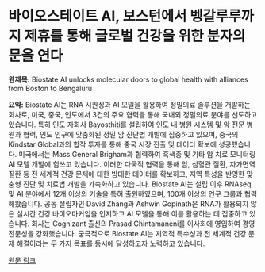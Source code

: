 # 바이오스테이트 AI, 보스턴에서 벵갈루루까지 제휴를 통해 글로벌 건강을 위한 분자의 문을 연다

**원제목:** Biostate AI unlocks molecular doors to global health with alliances from Boston to Bengaluru

**요약:** Biostate AI는 RNA 시퀀싱과 AI 모델을 활용하여 정밀의료 솔루션을 개발하는 회사로, 미국, 중국, 인도에서 3건의 주요 협력을 통해 국내외 정밀의료 분야를 선도하고 있습니다.  특히 인도 자회사 Bayosthiti를 설립하여 인도 내 병원 시스템 및 암 전문 병원과 협력, 인도 인구에 맞춤화된 정밀 암 진단법 개발에 집중하고 있으며, 중국의 Kindstar Global과의 합작 투자를 통해 중국 시장 진출 및 데이터 확보에 성공했습니다.  미국에서는 Mass General Brigham과 협력하여 흑색종 및 기타 암 치료 모니터링 AI 모델 개발에 힘쓰고 있습니다.  이러한 다국적 협력을 통해 암, 심혈관 질환, 자가면역 질환 등 전 세계적 건강 문제에 대한 방대한 데이터를 확보하고, 지역 특성을 반영한 맞춤형 진단 및 치료법 개발을 가속화하고 있습니다.  Biostate AI는 설립 이후 RNAseq 및 AI 분야에서 12개 이상의 기술을 특허 출원하였으며, 100개 이상의 연구 그룹과 협력해왔습니다.  공동 설립자인 David Zhang과 Ashwin Gopinath은 RNA가 활용되지 않은 실시간 건강 바이오마커임을 인지하고 AI 모델을 통해 이를 활용하는 데 집중하고 있습니다.  회사는 Cognizant 출신의 Prasad Chintamaneni를 이사회에 영입하여 경영 전문성을 강화했습니다.  궁극적으로 Biostate AI는 지역적 특수성과 전 세계적 건강 문제 해결이라는 두 가지 목표를 동시에 달성하고자 노력하고 있습니다.

[원문 링크](https://www.globenewswire.com/news-release/2025/07/24/3121102/0/en/Biostate-AI-unlocks-molecular-doors-to-global-health-with-alliances-from-Boston-to-Bengaluru.html)
